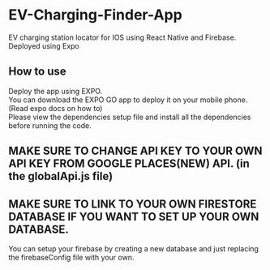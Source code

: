 # EV-Charging-Finder-App

EV charging station locator for IOS using React Native and Firebase.  
Deployed using Expo

## How to use
Deploy the app using EXPO.  
You can download the EXPO GO app to deploy it on your mobile phone. (Read expo docs on how to)  
Please view the dependencies setup file and install all the dependencies before running the code.  
## MAKE SURE TO CHANGE API KEY TO YOUR OWN API KEY FROM GOOGLE PLACES(NEW) API. (in the globalApi.js file)
## MAKE SURE TO LINK TO YOUR OWN FIRESTORE DATABASE IF YOU WANT TO SET UP YOUR OWN DATABASE.  
You can setup your firebase by creating a new database and just replacing the firebaseConfig file with your own.

